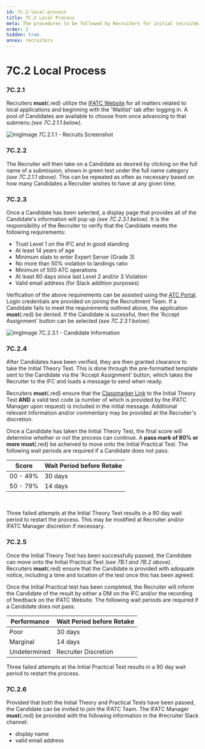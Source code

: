 ```yaml
---
id: 7c.2-local-process
title: 7C.2 Local Process
meta: The procedures to be followed by Recruiters for initial recruitment into IFATC.
order: 2
hidden: true
annex: recruiters
---
```


# 7C.2 Local Process



### 7C.2.1

Recruiters **must**{.red} utilize the [IFATC Website](https://if-atc.com) for all matters related to local applications and beginning with the 'Waitlist' tab after logging in. A pool of Candidates are available to choose from once advancing to that submenu *(see 7C.2.1.1 below)*.

![img](https://lh3.googleusercontent.com/lHwvH8H7f-VIiNlqgvMDwviog6Um2xqPQIkRbFo9l6qMfNH8KlGOz1R3T8QtkMSzVl-x92HDAm8regTxXbiYcpl_7EHb8xjJeed9jXSq8rkArIQqXAyyykzpzW_lp0dFlHV3Xx9i)Image 7C.2.1.1 - Recruits Screenshot	



### 7C.2.2

The Recruiter will then take on a Candidate as desired by clicking on the full name of a submission, shown in green text under the full name category *(see 7C.2.1.1 above)*. This can be repeated as often as necessary based on how many Candidates a Recruiter wishes to have at any given time. 	



### 7C.2.3

Once a Candidate has been selected, a display page that provides all of the Candidate's information will pop up *(see 7C.2.3.1 below)*. It is the responsibility of the Recruiter to verify that the Candidate meets the following requirements:



- Trust Level 1 on the IFC and in good standing
- At least 14 years of age
- Minimum stats to enter Expert Server (Grade 3)
- No more than 50% violation to landings ratio
- Minimum of 500 ATC operations
- At least 60 days since last Level 2 and/or 3 Violation
- Valid email address (for Slack addition purposes)



Verfication of the above requirements can be assisted using the [ATC Portal](http://infinite-flight-admin.cloudapp.net/mod-admin/login.aspx?redirect=~/mod-admin/mainpage.aspx). Login credentials are provided on joining the Recruitment Team. If a Candidate fails to meet the requirements outlined above, the application **must**{.red} be denied. If the Candidate is sucessful, then the 'Accept Assignment' button can be selected *(see 7C.2.3.1 below)*.

 ![img](https://lh3.googleusercontent.com/iWof8SwG5Kd_WvS_BAtAHCgKBoZvKdK9dn8bWlzY7fHKvI9dgL2BbT3uQDnQaL6qLeOj1I9q4m0jCIjoryn6D0CxoIcDJ47CxtLItHcTQS5tuDqLksqqOLnwGZRaU851PvEtq_tV)Image 7C.2.3.1 - Candidate Information



### 7C.2.4

After Candidates have been verified, they are then granted clearance to take the Initial Theory Test. This is done through the pre-formatted template sent to the Candidate via the 'Accept Assignment' button, which takes the Recruiter to the IFC and loads a message to send when ready. 		

Recruiters **must**{.red} ensure that the [Classmarker Link](https://www.classmarker.com/online-test/start/?quiz=x9v565cbee44cdad) to the Initial Theory Test **AND** a valid test code (a number of which is provided by the IFATC Manager upon request) is included in the initial message. Additional relevant information and/or commentary may be provided at the Recruiter's discretion.

Once a Candidate has taken the Initial Theory Test, the final score will determine whether or not the process can continue. A **pass mark of 80% or more must**{.red} be acheived to move onto the Initial Practical Test. The following wait periods are required if a Candidate does not pass:



| Score    | Wait Period before Retake |
| -------- | ------------------------- |
| 00 - 49% | 30 days                   |
| 50 - 79% | 14 days                   |

​	

Three failed attempts at the Initial Theory Test results in a 90 day wait period to restart the process. This may be modified at Recruiter and/or IFATC Manager discretion if necessary. 	



### 7C.2.5

Once the Initial Theory Test has been successfully passed, the Candidate can move onto the Initial Practical Test *(see 7B.1 and 7B.2 above)*. Recruiters **must**{.red} ensure that the Candidate is provided with adoquate notice, including a time and location of the test once this has been agreed.

Once the Initial Practical test has been completed, the Recruiter will inform the Candidate of the result by either a DM on the IFC and/or the recording of feedback on the IFATC Website. The following wait periods are required if a Candidate does not pass:



| Performance  | Wait Period before Retake |
| ------------ | ------------------------- |
| Poor         | 30 days                   |
| Marginal     | 14 days                   |
| Undetermined | Recruiter Discretion      |

Three failed attempts at the Initial Practical Test results in a 90 day wait period to restart the process. 



### 7C.2.6

Provided that both the Initial Theory and Practical Tests have been passed, the Candidate can be invited to join the IFATC Team. The IFATC Manager **must**{.red} be provided with the following information in the #recruiter Slack channel:



- display name
- valid email address